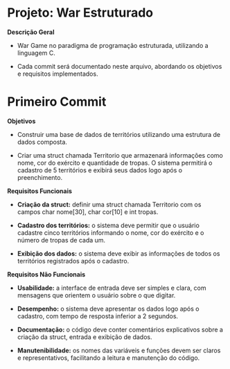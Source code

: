 # Projeto: War Estruturado
**Descrição Geral**

- War Game no paradigma de programação estruturada, utilizando a linguagem C.

- Cada commit será documentado neste arquivo, abordando os objetivos e requisitos implementados.

# Primeiro Commit

**Objetivos**

- Construir uma base de dados de territórios utilizando uma estrutura de dados composta.

- Criar uma struct chamada Territorio que armazenará informações como nome, cor do exército e quantidade de tropas. O sistema permitirá o cadastro de 5 territórios e exibirá seus dados logo após o preenchimento.

**Requisitos Funcionais**

- **Criação da struct:** definir uma struct chamada Territorio com os campos char nome[30], char cor[10] e int tropas.

- **Cadastro dos territórios:** o sistema deve permitir que o usuário cadastre cinco territórios informando o nome, cor do exército e o número de tropas de cada um.

- **Exibição dos dados:** o sistema deve exibir as informações de todos os territórios registrados após o cadastro.

**Requisitos Não Funcionais**

- **Usabilidade:** a interface de entrada deve ser simples e clara, com mensagens que orientem o usuário sobre o que digitar.
 
- **Desempenho:** o sistema deve apresentar os dados logo após o cadastro, com tempo de resposta inferior a 2 segundos.
 
- **Documentação:** o código deve conter comentários explicativos sobre a criação da struct, entrada e exibição de dados.
 
- **Manutenibilidade:** os nomes das variáveis e funções devem ser claros e representativos, facilitando a leitura e manutenção do código.
